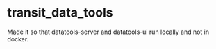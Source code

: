 # transit_data_tools  
  
Made it so that datatools-server and datatools-ui run locally and not in docker.

